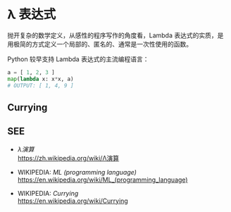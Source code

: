 #	&lambda; 表达式

抛开复杂的数学定义，从感性的程序写作的角度看，Lambda 表达式的实质，是用极简的方式定义一个局部的、匿名的、通常是一次性使用的函数。

Python 较早支持 Lambda 表达式的主流编程语言：

```python
a = [ 1, 2, 3 ]
map(lambda x: x*x, a)
# OUTPUT: [ 1, 4, 9 ]
```

##	Currying

##	SEE

*	*λ演算*  
	https://zh.wikipedia.org/wiki/Λ演算

*	WIKIPEDIA: *ML (programming language)*  
	https://en.wikipedia.org/wiki/ML_(programming_language)

*	WIKIPEDIA: *Currying*  
	https://en.wikipedia.org/wiki/Currying

